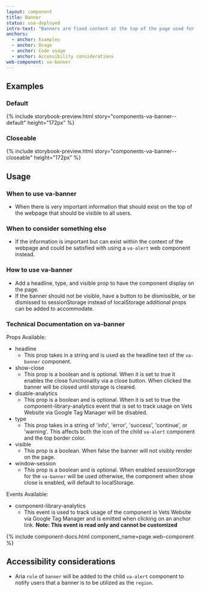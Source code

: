 ```yaml
---
layout: component
title: Banner
status: use-deployed
intro-text: "Banners are fixed content at the top of the page used for dismissible announcements such as new tools, news, etc."
anchors:
  - anchor: Examples
  - anchor: Usage
  - anchor: Code usage
  - anchor: Accessibility considerations
web-component: va-banner
---
```


## Examples

### Default

{% include storybook-preview.html story="components-va-banner--default" height="172px" %}

### Closeable

{% include storybook-preview.html story="components-va-banner--closeable" height="172px" %}

## Usage

### When to use va-banner

- When there is very important information that should exist on the top of the webpage that should be visible to all users.

### When to consider something else

- If the information is important but can exist within the context of the webpage and could be satisfied with using a `va-alert` web component instead.

### How to use va-banner

- Add a headline, type, and visible prop to have the component display on the page.
- If the banner should not be visible, have a button to be dismissible, or be dismissed to sessionStorage instead of localStorage additional props can be added to accommodate.

### Technical Documentation on va-banner

Props Available:
- headline 
    - This prop takes in a string and is used as the headline text of the `va-banner` component.
- show-close	
    - This prop is a boolean and is optional. When it is set to true it enables the close functionality via a close button. When clicked the banner will be closed until storage is cleared.
- disable-analytics
    - This prop is a boolean and is optional. When it is set to true the component-library-analytics event that is set to track usage on Vets Website via Google Tag Manager will be disabled.
- type
    - This prop takes in a string of 'info', 'error', 'success', 'continue', or 'warning'. This affects both the icon of the child `va-alert` component and the top border color.
- visible
    - This prop is a boolean. When false the banner will not visibly render on the page.
- window-session
    - This prop is a boolean and is optional. When enabled sessionStorage for the `va-banner` will be used otherwise, the component when show close is enabled, will default to localStorage.

Events Available:
- component-library-analytics
    - This event is used to track usage of the component in Vets Website via Google Tag Manager and is emitted when clicking on an anchor link. **Note: This event is read only and cannot be customized**

{% include component-docs.html component_name=page.web-component %}

## Accessibility considerations

- Aria `role` of `banner` will be added to the child `va-alert` component to notify users that a banner is to be utilized as the `region`. 